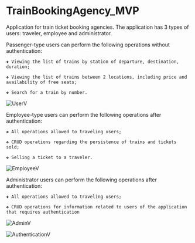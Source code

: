 # TrainBookingAgency_MVP

Application for train ticket booking agencies. The application has 3 types of users: traveler, employee and administrator.

  Passenger-type users can perform the following operations without authentication:
  
    ❖ Viewing the list of trains by station of departure, destination, duration;
    
    ❖ Viewing the list of trains between 2 locations, including price and availability of free seats;
    
    ❖ Search for a train by number.
    
 ![UserV](https://user-images.githubusercontent.com/89385612/169567068-972f57fa-216d-437c-8c03-dd90383b6a28.png)


    
  Employee-type users can perform the following operations after authentication:
  
    ❖ All operations allowed to traveling users;
    
    ❖ CRUD operations regarding the persistence of trains and tickets sold;
    
    ❖ Selling a ticket to a traveler.
    
  ![EmployeeV](https://user-images.githubusercontent.com/89385612/169567735-862a3dc1-bf72-445a-bcab-5a73029e5ace.png)

    
  Administrator users can perform the following operations after authentication:
  
    ❖ All operations allowed to traveling users;
    
    ❖ CRUD operations for information related to users of the application that requires authentication
    
   ![AdminV](https://user-images.githubusercontent.com/89385612/169567148-8391485e-5a22-417f-8228-41753a496255.png)


![AuthenticationV](https://user-images.githubusercontent.com/89385612/169567197-9ca6c3b9-89fa-47ba-af3e-fc0b65dc63a8.png)
